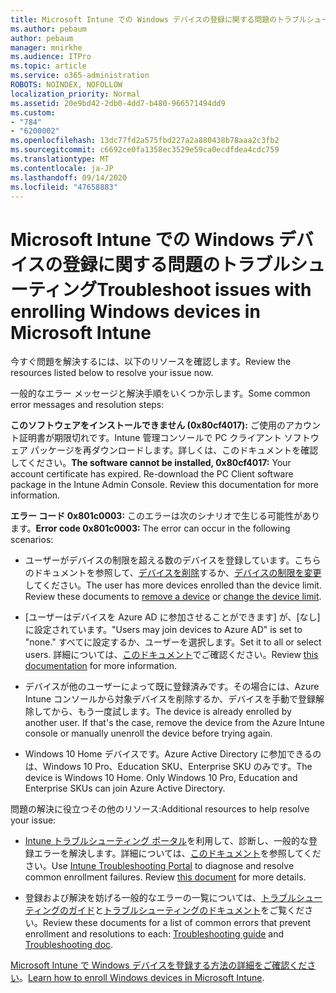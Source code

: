 ```yaml
---
title: Microsoft Intune での Windows デバイスの登録に関する問題のトラブルシューティング
ms.author: pebaum
author: pebaum
manager: mnirkhe
ms.audience: ITPro
ms.topic: article
ms.service: o365-administration
ROBOTS: NOINDEX, NOFOLLOW
localization_priority: Normal
ms.assetid: 20e9bd42-2db0-4dd7-b480-966571494dd9
ms.custom:
- "784"
- "6200002"
ms.openlocfilehash: 13dc77fd2a575fbd227a2a880438b78aaa2c3fb2
ms.sourcegitcommit: c6692ce0fa1358ec3529e59ca0ecdfdea4cdc759
ms.translationtype: MT
ms.contentlocale: ja-JP
ms.lasthandoff: 09/14/2020
ms.locfileid: "47658883"
---
```

# <a name="troubleshoot-issues-with-enrolling-windows-devices-in-microsoft-intune"></a><span data-ttu-id="27484-102">Microsoft Intune での Windows デバイスの登録に関する問題のトラブルシューティング</span><span class="sxs-lookup"><span data-stu-id="27484-102">Troubleshoot issues with enrolling Windows devices in Microsoft Intune</span></span>

<span data-ttu-id="27484-103">今すぐ問題を解決するには、以下のリソースを確認します。</span><span class="sxs-lookup"><span data-stu-id="27484-103">Review the resources listed below to resolve your issue now.</span></span>
  
<span data-ttu-id="27484-104">一般的なエラー メッセージと解決手順をいくつか示します。</span><span class="sxs-lookup"><span data-stu-id="27484-104">Some common error messages and resolution steps:</span></span>
  
 <span data-ttu-id="27484-p101">**このソフトウェアをインストールできません (0x80cf4017):** ご使用のアカウント証明書が期限切れです。Intune 管理コンソールで PC クライアント ソフトウェア パッケージを再ダウンロードします。詳しくは、このドキュメントを確認してください。</span><span class="sxs-lookup"><span data-stu-id="27484-p101">**The software cannot be installed, 0x80cf4017:** Your account certificate has expired. Re-download the PC Client software package in the Intune Admin Console. Review this documentation for more information.</span></span>
  
 <span data-ttu-id="27484-108">**エラー コード 0x801c0003:** このエラーは次のシナリオで生じる可能性があります。</span><span class="sxs-lookup"><span data-stu-id="27484-108">**Error code 0x801c0003:** The error can occur in the following scenarios:</span></span>
  
-  <span data-ttu-id="27484-p102">ユーザーがデバイスの制限を超える数のデバイスを登録しています。こちらのドキュメントを参照して、[デバイスを削除](https://docs.microsoft.com/intune/devices-wipe)するか、[デバイスの制限を変更](https://docs.microsoft.com/intune/enrollment-restrictions-set#set-device-limit-restrictions)してください。</span><span class="sxs-lookup"><span data-stu-id="27484-p102">The user has more devices enrolled than the device limit. Review these documents to [remove a device](https://docs.microsoft.com/intune/devices-wipe) or [change the device limit](https://docs.microsoft.com/intune/enrollment-restrictions-set#set-device-limit-restrictions).</span></span>

-  <span data-ttu-id="27484-111">[ユーザーはデバイスを Azure AD に参加させることができます] が、[なし] に設定されています。</span><span class="sxs-lookup"><span data-stu-id="27484-111">"Users may join devices to Azure AD" is set to "none."</span></span> <span data-ttu-id="27484-112">すべてに設定するか、ユーザーを選択します。</span><span class="sxs-lookup"><span data-stu-id="27484-112">Set it to all or select users.</span></span> <span data-ttu-id="27484-113">詳細については、[このドキュメント](https://docs.microsoft.com/azure/active-directory/device-management-azure-portal#configure-device-settings)でご確認ください。</span><span class="sxs-lookup"><span data-stu-id="27484-113">Review [this documentation](https://docs.microsoft.com/azure/active-directory/device-management-azure-portal#configure-device-settings) for more information.</span></span>

-  <span data-ttu-id="27484-p104">デバイスが他のユーザーによって既に登録済みです。その場合には、Azure Intune コンソールから対象デバイスを削除するか、デバイスを手動で登録解除してから、もう一度試します。</span><span class="sxs-lookup"><span data-stu-id="27484-p104">The device is already enrolled by another user. If that's the case, remove the device from the Azure Intune console or manually unenroll the device before trying again.</span></span>

-  <span data-ttu-id="27484-p105">Windows 10 Home デバイスです。Azure Active Directory に参加できるのは、Windows 10 Pro、Education SKU、Enterprise SKU のみです。</span><span class="sxs-lookup"><span data-stu-id="27484-p105">The device is Windows 10 Home. Only Windows 10 Pro, Education and Enterprise SKUs can join Azure Active Directory.</span></span>

<span data-ttu-id="27484-118">問題の解決に役立つその他のリソース:</span><span class="sxs-lookup"><span data-stu-id="27484-118">Additional resources to help resolve your issue:</span></span>
  
-  <span data-ttu-id="27484-p106">[Intune トラブルシューティング ポータル](https://devicemanagement.microsoft.com/#blade/Microsoft_Intune_DeviceSettings/TroubleshootBlade)を利用して、診断し、一般的な登録エラーを解決します。詳細については、[このドキュメント](https://docs.microsoft.com/intune/help-desk-operators)を参照してください。</span><span class="sxs-lookup"><span data-stu-id="27484-p106">Use [Intune Troubleshooting Portal](https://devicemanagement.microsoft.com/#blade/Microsoft_Intune_DeviceSettings/TroubleshootBlade) to diagnose and resolve common enrollment failures. Review [this document](https://docs.microsoft.com/intune/help-desk-operators) for more details.</span></span>

-  <span data-ttu-id="27484-121">登録および解決を妨げる一般的なエラーの一覧については、[トラブルシューティングのガイド](https://support.microsoft.com/help/4089533/troubleshooting-windows-device-enrollment-problems-in-microsoft-intune)と[トラブルシューティングのドキュメント](https://docs.microsoft.com/intune-classic/troubleshoot/troubleshoot-device-enrollment-in-intune)をご覧ください。</span><span class="sxs-lookup"><span data-stu-id="27484-121">Review these documents for a list of common errors that prevent enrollment and resolutions to each: [Troubleshooting guide](https://support.microsoft.com/help/4089533/troubleshooting-windows-device-enrollment-problems-in-microsoft-intune) and [Troubleshooting doc](https://docs.microsoft.com/intune-classic/troubleshoot/troubleshoot-device-enrollment-in-intune).</span></span>

<span data-ttu-id="27484-122">[Microsoft Intune で Windows デバイスを登録する方法の詳細をご確認ください](https://docs.microsoft.com/intune/windows-enroll)。</span><span class="sxs-lookup"><span data-stu-id="27484-122">[Learn how to enroll Windows devices in Microsoft Intune](https://docs.microsoft.com/intune/windows-enroll).</span></span>
